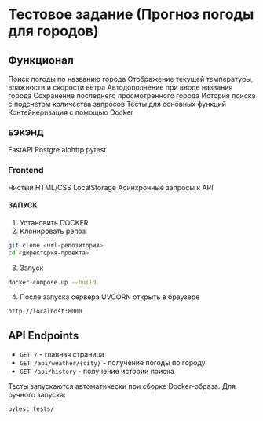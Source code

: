 # Тестовое задание (Прогноз погоды для городов)
## Функционал

Поиск погоды по названию города
Отображение текущей температуры, влажности и скорости ветра
Автодополнение при вводе названия города
Сохранение последнего просмотренного города
История поиска с подсчетом количества запросов
Тесты для основных функций
Контейнеризация с помощью Docker

### БЭКЭНД

FastAPI
Postgre
aiohttp
pytest

### Frontend
Чистый HTML/CSS
LocalStorage 
Асинхронные запросы к API

#### ЗАПУСК
1. Установить DOCKER
2. Клонировать репоз

```bash
git clone <url-репозитория>
cd <директория-проекта>
```

3. Запуск
```bash
docker-compose up --build
```

4. После запуска сервера UVCORN открыть в браузере
```
http://localhost:8000
```

## API Endpoints

- `GET /` - главная страница
- `GET /api/weather/{city}` - получение погоды по городу
- `GET /api/history` - получение истории поиска

Тесты запускаются автоматически при сборке Docker-образа. Для ручного запуска:

```bash
pytest tests/
``` 

